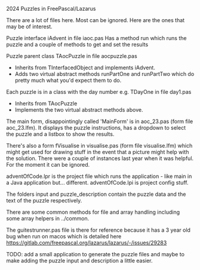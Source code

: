 2024
Puzzles in FreePascal/Lazarus

There are a lot of files here. Most can be ignored. Here are the ones that may be of interest. 

Puzzle interface iAdvent in file iaoc.pas
Has a method run which runs the puzzle and a couple of methods to get and set the results

Puzzle parent class TAocPuzzle in file aocpuzzle.pas
- Inherits from TInterfacedObject and implements iAdvent. 
- Adds two virtual abstract methods runPartOne and runPartTwo which do pretty much what you'd expect them to do.

Each puzzle is in a class with the day number e.g. TDayOne in file day1.pas
- Inherits from TAocPuzzle
- Implements the two virtual abstract methods above.

The main form, disappointingly called 'MainForm' is in aoc_23.pas (form file aoc_23.lfm). It displays the puzzle instructions, has a dropdown to select the puzzle and a listbox to show the results.

There's also a form fVisualise in visualise.pas (form file visualise.lfm) which might get used for drawing stuff in the event that a picture might help with the solution. There were a couple of instances last year when it was helpful. For the moment it can be ignored. 

adventOfCode.lpr is the project file which runs the application - like main in a Java application but... different.
adventOfCode.lpi is project config stuff.

The folders input and puzzle_description contain the puzzle data and the text of the puzzle respectively.

There are some common methods for file and array handling including some array helpers in ../common.

The guitestrunner.pas file is there for reference because it has a 3 year old bug when run on macos which is detailed here https://gitlab.com/freepascal.org/lazarus/lazarus/-/issues/29283

TODO: add a small application to generate the puzzle files and maybe to make adding the puzzle input and description a little easier.
